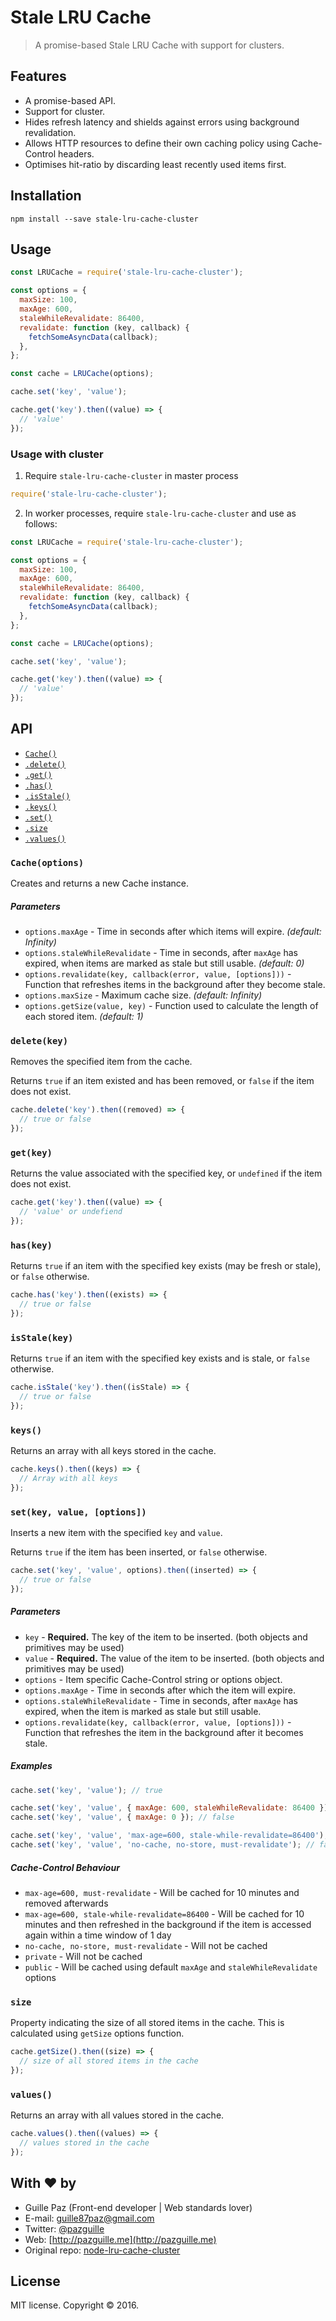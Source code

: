 # Stale LRU Cache

> A promise-based Stale LRU Cache with support for clusters.

## Features

- A promise-based API.
- Support for cluster.
- Hides refresh latency and shields against errors using background revalidation.
- Allows HTTP resources to define their own caching policy using Cache-Control headers.
- Optimises hit-ratio by discarding least recently used items first.

## Installation

```
npm install --save stale-lru-cache-cluster
```

## Usage

```js
const LRUCache = require('stale-lru-cache-cluster');

const options = {
  maxSize: 100,
  maxAge: 600,
  staleWhileRevalidate: 86400,
  revalidate: function (key, callback) {
    fetchSomeAsyncData(callback);
  },
};

const cache = LRUCache(options);

cache.set('key', 'value');

cache.get('key').then((value) => {
  // 'value'
});
```

### Usage with cluster
1. Require ```stale-lru-cache-cluster``` in master process

  ```js
  require('stale-lru-cache-cluster');
  ```

2. In worker processes, require ```stale-lru-cache-cluster``` and use as follows:

  ```js
  const LRUCache = require('stale-lru-cache-cluster');

  const options = {
    maxSize: 100,
    maxAge: 600,
    staleWhileRevalidate: 86400,
    revalidate: function (key, callback) {
      fetchSomeAsyncData(callback);
    },
  };

  const cache = LRUCache(options);

  cache.set('key', 'value');

  cache.get('key').then((value) => {
    // 'value'
  });
  ```

## API

* [`Cache()`](#cacheoptions)
* [`.delete()`](#deletekey)
* [`.get()`](#getkey)
* [`.has()`](#haskey)
* [`.isStale()`](#isstalekey)
* [`.keys()`](#keys)
* [`.set()`](#setkeyvalueoptions)
* [`.size`](#size)
* [`.values()`](#values)


### `Cache(options)`

Creates and returns a new Cache instance.

##### Parameters

* `options.maxAge` - Time in seconds after which items will expire. *(default: Infinity)*
* `options.staleWhileRevalidate` - Time in seconds, after `maxAge` has expired, when items are marked as stale but still usable. *(default: 0)*
* `options.revalidate(key, callback(error, value, [options]))` - Function that refreshes items in the background after they become stale.
* `options.maxSize` - Maximum cache size. *(default: Infinity)*
* `options.getSize(value, key)` - Function used to calculate the length of each stored item. *(default: 1)*

### `delete(key)`

Removes the specified item from the cache.

Returns `true` if an item existed and has been removed, or `false` if the item does not exist.

```js
cache.delete('key').then((removed) => {
  // true or false
});
```

### `get(key)`

Returns the value associated with the specified key, or `undefined` if the item does not exist.

```js
cache.get('key').then((value) => {
  // 'value' or undefiend
});
```

### `has(key)`

Returns `true` if an item with the specified key exists (may be fresh or stale), or `false` otherwise.

```js
cache.has('key').then((exists) => {
  // true or false
});
```

### `isStale(key)`

Returns `true` if an item with the specified key exists and is stale, or `false` otherwise.

```js
cache.isStale('key').then((isStale) => {
  // true or false
});
```

### `keys()`

Returns an array with all keys stored in the cache.

```js
cache.keys().then((keys) => {
  // Array with all keys
});
```

### `set(key, value, [options])`

Inserts a new item with the specified `key` and `value`.

Returns `true` if the item has been inserted, or `false` otherwise.

```js
cache.set('key', 'value', options).then((inserted) => {
  // true or false
});
```

##### Parameters

* `key` - **Required.** The key of the item to be inserted. (both objects and primitives may be used)
* `value` - **Required.** The value of the item to be inserted. (both objects and primitives may be used)
* `options` - Item specific Cache-Control string or options object.
* `options.maxAge` - Time in seconds after which the item will expire.
* `options.staleWhileRevalidate` - Time in seconds, after `maxAge` has expired, when the item is marked as stale but still usable.
* `options.revalidate(key, callback(error, value, [options]))` - Function that refreshes the item in the background after it becomes stale.

##### Examples

```javascript
cache.set('key', 'value'); // true

cache.set('key', 'value', { maxAge: 600, staleWhileRevalidate: 86400 }); // true
cache.set('key', 'value', { maxAge: 0 }); // false

cache.set('key', 'value', 'max-age=600, stale-while-revalidate=86400'); // true
cache.set('key', 'value', 'no-cache, no-store, must-revalidate'); // false
```

##### Cache-Control Behaviour

* `max-age=600, must-revalidate` - Will be cached for 10 minutes and removed afterwards
* `max-age=600, stale-while-revalidate=86400` - Will be cached for 10 minutes and then refreshed in the background if the item is accessed again within a time window of 1 day
* `no-cache, no-store, must-revalidate` - Will not be cached
* `private` - Will not be cached
* `public` - Will be cached using default `maxAge` and `staleWhileRevalidate` options

### `size`

Property indicating the size of all stored items in the cache. This is calculated using `getSize` options function.

```js
cache.getSize().then((size) => {
  // size of all stored items in the cache
});
```

### `values()`

Returns an array with all values stored in the cache.

```js
cache.values().then((values) => {
  // values stored in the cache
});
```

## With :heart: by

- Guille Paz (Front-end developer | Web standards lover)
- E-mail: [guille87paz@gmail.com](mailto:guille87paz@gmail.com)
- Twitter: [@pazguille](http://twitter.com/pazguille)
- Web: [http://pazguille.me](http://pazguille.me)
- Original repo: [node-lru-cache-cluster](https://github.com/robby/node-lru-cache-cluster)

## License

MIT license. Copyright © 2016.
